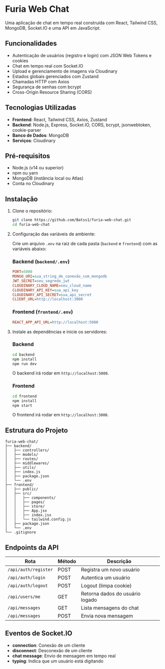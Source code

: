 # Furia Web Chat

Uma aplicação de chat em tempo real construída com React, Tailwind CSS, MongoDB, Socket.IO e uma API em JavaScript.

## Funcionalidades

- Autenticação de usuários (registro e login) com JSON Web Tokens e cookies
- Chat em tempo real com Socket.IO
- Upload e gerenciamento de imagens via Cloudinary
- Estados globais gerenciados com Zustand
- Chamadas HTTP com Axios
- Segurança de senhas com bcrypt
- Cross-Origin Resource Sharing (CORS)

## Tecnologias Utilizadas

- **Frontend**: React, Tailwind CSS, Axios, Zustand
- **Backend**: Node.js, Express, Socket.IO, CORS, bcrypt, jsonwebtoken, cookie-parser
- **Banco de Dados**: MongoDB
- **Serviços**: Cloudinary

## Pré-requisitos

- Node.js (v14 ou superior)
- npm ou yarn
- MongoDB (instância local ou Atlas)
- Conta no Cloudinary

## Instalação

1. Clone o repositório:
   ```bash
   git clone https://github.com/Batss1/furia-web-chat.git
   cd furia-web-chat
   ```

2. Configuração das variáveis de ambiente:

   Crie um arquivo `.env` na raiz de cada pasta (`backend` e `frontend`) com as variáveis abaixo:

   ### Backend (`backend/.env`)

   ```ini
   PORT=5000
   MONGO_URI=sua_string_de_conexão_com_mongodb
   JWT_SECRET=seu_segredo_jwt
   CLOUDINARY_CLOUD_NAME=seu_cloud_name
   CLOUDINARY_API_KEY=sua_api_key
   CLOUDINARY_API_SECRET=sua_api_secret
   CLIENT_URL=http://localhost:3000
   ```

   ### Frontend (`frontend/.env`)

   ```ini
   REACT_APP_API_URL=http://localhost:5000
   ```

3. Instale as dependências e inicie os servidores:

   ### Backend

   ```bash
   cd backend
   npm install
   npm run dev
   ```

   O backend irá rodar em `http://localhost:5000`.

   ### Frontend

   ```bash
   cd frontend
   npm install
   npm start
   ```

   O frontend irá rodar em `http://localhost:3000`.

## Estrutura do Projeto

```
furia-web-chat/
├── backend/
│   ├── controllers/
│   ├── models/
│   ├── routes/
│   ├── middlewares/
│   ├── utils/
│   ├── index.js
│   ├── package.json
│   └── .env
├── frontend/
│   ├── public/
│   ├── src/
│   │   ├── components/
│   │   ├── pages/
│   │   ├── store/
│   │   ├── App.jsx
│   │   ├── index.jsx
│   │   └── tailwind.config.js
│   ├── package.json
│   └── .env
└── .gitignore
```

## Endpoints da API

| Rota                   | Método | Descrição                         |
|------------------------|--------|-----------------------------------|
| `/api/auth/register`   | POST   | Registra um novo usuário          |
| `/api/auth/login`      | POST   | Autentica um usuário              |
| `/api/auth/logout`     | POST   | Logout (limpa cookie)             |
| `/api/users/me`        | GET    | Retorna dados do usuário logado   |
| `/api/messages`        | GET    | Lista mensagens do chat           |
| `/api/messages`        | POST   | Envia nova mensagem               |

## Eventos de Socket.IO

- **connection**: Conexão de um cliente
- **disconnect**: Desconexão de um cliente
- **chat message**: Envio de mensagem em tempo real
- **typing**: Indica que um usuário está digitando


